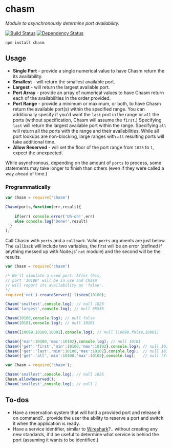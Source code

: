 # chasm

*Module to asynchronously determine port availability.*

[![Build Status](https://travis-ci.org/METACEO/nodejs.chasm.svg)](https://travis-ci.org/METACEO/nodejs.chasm)
[![Dependency Status](https://david-dm.org/metaceo/nodejs.chasm.svg)](https://david-dm.org/metaceo/nodejs.chasm)

```
npm install chasm
```

## Usage

* **Single Port** - provide a single numerical value to have Chasm return the its availability.
* **Smallest** - will return the smallest available port.
* **Largest** - will return the largest available port.
* **Port Array** - provide an array of numerical values to have Chasm return each of the availabilities in the order provided.
* **Port Range** - provide a minimum or maximum, or both, to have Chasm return the available port(s) within the specified range. You can additionally specify if you'd want the `last` port in the range or `all` the ports (without specification, Chasm will assume the `first`.) Specifying `last` will return the largest available port within the range. Specifying `all` will return all the ports with the range and their availabilities. While all port lookups are non-blocking, large ranges with `all` resulting ports will take additional time.
* **Allow Reserved** - will set the floor of the port range from `1025` to `1`, expect the unexpected.

While asynchronous, depending on the amount of `ports` to process, some statements may take longer to finish than others (even if they were called a way ahead of time.)

### Programmatically

```javascript
var Chasm = require('chasm')

Chasm(ports,function(err,result){
    
    if(err) console.error('Uh-oh!',err)
    else console.log('Done!',result)
  }
);
```

Call Chasm with `ports` and a `callback`. Valid `ports` arguments are just below. The `callback` will include two variables, the first will be an error (defined if anything messed up with Node.js' `net` module) and the second will be the results.

```javascript
var Chasm = require('chasm')

/* We'll simulate a used port. After this,
// port '10100' will be in use and Chasm
// will report its availability as 'false'.
*/
require('net').createServer().listen(10100);

Chasm('smallest',console.log); // null 1025
Chasm('largest',console.log); // null 65535

Chasm(10100,console.log); // null false
Chasm(10101,console.log); // null 10101

Chasm([10099,10100,10001],console.log); // null [10099,false,10001]

Chasm({'min':10100,'max':10102},console.log); // null 10101
Chasm({'get':'first','min':10100,'max':10102},console.log); // null 10101
Chasm({'get':'last','min':10100,'max':10102},console.log);  // null 10102
Chasm({'get':'all','min':10100,'max':10102},console.log);   // null [false,10101,10102]
```

```javascript
var Chasm = require('chasm');

Chasm('smallest',console.log); // null 1025
Chasm.allowReserved();
Chasm('smallest',console.log); // null 1
```

## To-dos

* Have a reservation system that will hold a provided port and release it on command?.. provide the user the ability to reserve a port and switch it when the application is ready.
* Have a service identifier, similar to [Wireshark](https://www.wireshark.org/)?.. without creating any new standards, it'd be useful to determine what service is behind the port (assuming it wants to be identified.)

